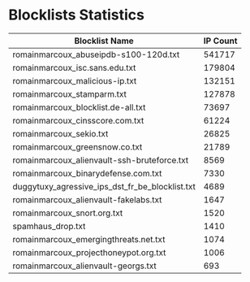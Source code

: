 # Blocklists Statistics
| Blocklist Name | IP Count |
|----|----|
| romainmarcoux_abuseipdb-s100-120d.txt | 541717 |
| romainmarcoux_isc.sans.edu.txt | 179804 |
| romainmarcoux_malicious-ip.txt | 132151 |
| romainmarcoux_stamparm.txt | 127878 |
| romainmarcoux_blocklist.de-all.txt | 73697 |
| romainmarcoux_cinsscore.com.txt | 61224 |
| romainmarcoux_sekio.txt | 26825 |
| romainmarcoux_greensnow.co.txt | 21789 |
| romainmarcoux_alienvault-ssh-bruteforce.txt | 8569 |
| romainmarcoux_binarydefense.com.txt | 7330 |
| duggytuxy_agressive_ips_dst_fr_be_blocklist.txt | 4689 |
| romainmarcoux_alienvault-fakelabs.txt | 1647 |
| romainmarcoux_snort.org.txt | 1520 |
| spamhaus_drop.txt | 1410 |
| romainmarcoux_emergingthreats.net.txt | 1074 |
| romainmarcoux_projecthoneypot.org.txt | 1006 |
| romainmarcoux_alienvault-georgs.txt | 693 |
